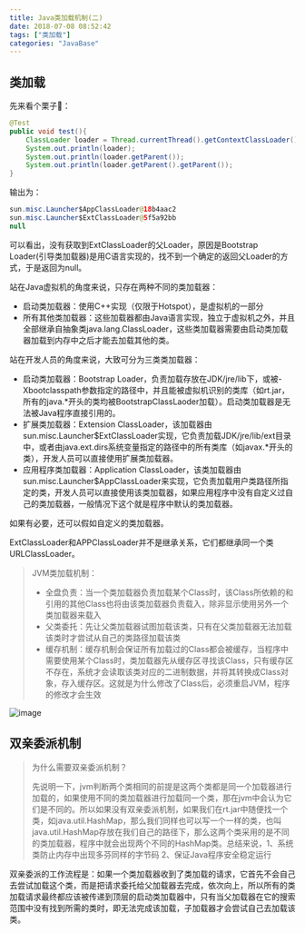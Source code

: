 ```yaml
---
title: Java类加载机制(二)
date: 2018-07-08 08:52:42
tags: ["类加载"]
categories: "JavaBase"
---
```

## 类加载
先来看个栗子🌰：

```Java
@Test
public void test(){
    ClassLoader loader = Thread.currentThread().getContextClassLoader();
    System.out.println(loader);
    System.out.println(loader.getParent());
    System.out.println(loader.getParent().getParent());
}
```
输出为：

```Java
sun.misc.Launcher$AppClassLoader@18b4aac2
sun.misc.Launcher$ExtClassLoader@5f5a92bb
null
```
可以看出，没有获取到ExtClassLoader的父Loader，原因是Bootstrap Loader(引导类加载器)是用C语言实现的，找不到一个确定的返回父Loader的方式，于是返回为null。

站在Java虚拟机的角度来说，只存在两种不同的类加载器：
- 启动类加载器：使用C++实现（仅限于Hotspot），是虚拟机的一部分
- 所有其他类加载器：这些加载器都由Java语言实现，独立于虚拟机之外，并且全部继承自抽象类java.lang.ClassLoader，这些类加载器需要由启动类加载器加载到内存中之后才能去加载其他的类。

站在开发人员的角度来说，大致可分为三类类加载器：
- 启动类加载器：Bootstrap Loader，负责加载存放在JDK/jre/lib下，或被-Xbootclasspath参数指定的路径中，并且能被虚拟机识别的类库（如rt.jar，所有的java.*开头的类均被BootstrapClassLaoder加载）。启动类加载器是无法被Java程序直接引用的。
- 扩展类加载器：Extension ClassLoader，该加载器由sun.misc.Launcher$ExtClassLoader实现，它负责加载JDK/jre/lib/ext目录中，或者由java.ext.dirs系统变量指定的路径中的所有类库（如javax.*开头的类），开发人员可以直接使用扩展类加载器。
- 应用程序类加载器：Application ClassLoader，该类加载器由sun.misc.Launcher$AppClassLoader来实现，它负责加载用户类路径所指定的类，开发人员可以直接使用该类加载器，如果应用程序中没有自定义过自己的类加载器，一般情况下这个就是程序中默认的类加载器。

如果有必要，还可以假如自定义的类加载器。

ExtClassLoader和APPClassLoader并不是继承关系，它们都继承同一个类URLClassLoader。

> JVM类加载机制：
> 
> - 全盘负责：当一个类加载器负责加载某个Class时，该Class所依赖的和引用的其他Class也将由该类加载器负责载入，除非显示使用另外一个类加载器来载入
> - 父类委托：先让父类加载器试图加载该类，只有在父类加载器无法加载该类时才尝试从自己的类路径加载该类
> - 缓存机制：缓存机制会保证所有加载过的Class都会被缓存，当程序中需要使用某个Class时，类加载器先从缓存区寻找该Class，只有缓存区不存在，系统才会读取该类对应的二进制数据，并将其转换成Class对象，存入缓存区。这就是为什么修改了Class后，必须重启JVM，程序的修改才会生效

![image](https://cloud.gemii.cc/lizcloud/fs/noauth/media/5ac4463d1e6d8a0037546f68)

## 双亲委派机制
> 为什么需要双亲委派机制？
> 
> 先说明一下，jvm判断两个类相同的前提是这两个类都是同一个加载器进行加载的，如果使用不同的类加载器进行加载同一个类，那在jvm中会认为它们是不同的。所以如果没有双亲委派机制，如果我们在rt.jar中随便找一个类，如java.util.HashMap，那么我们同样也可以写一个一样的类，也叫java.util.HashMap存放在我们自己的路径下，那么这两个类采用的是不同的类加载器，程序中就会出现两个不同的HashMap类。总结来说，1、系统类防止内存中出现多芬同样的字节码 2、保证Java程序安全稳定运行

双亲委派的工作流程是：如果一个类加载器收到了类加载的请求，它首先不会自己去尝试加载这个类，而是把请求委托给父加载器去完成，依次向上，所以所有的类加载请求最终都应该被传递到顶层的启动类加载器中，只有当父加载器在它的搜索范围中没有找到所需的类时，即无法完成该加载，子加载器才会尝试自己去加载该类。